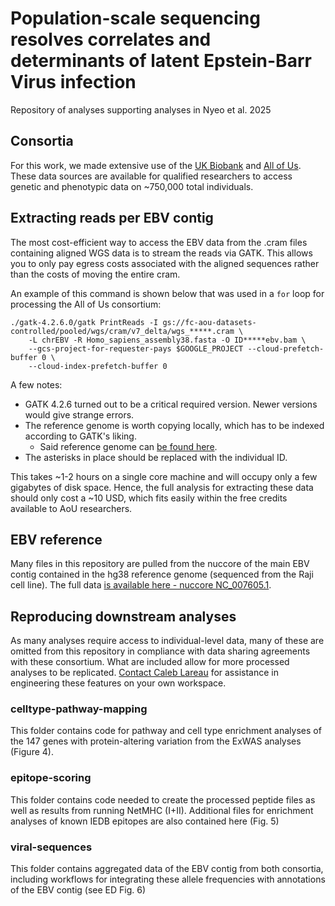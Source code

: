 # Population-scale sequencing resolves correlates and determinants of latent Epstein-Barr Virus infection

Repository of analyses supporting analyses in Nyeo et al. 2025


## Consortia

For this work, we made extensive use of the [UK Biobank](https://ukbiobank.dnanexus.com/login)
and [All of Us](https://www.researchallofus.org/data-tools/workbench/). These data sources are available
for qualified researchers to access genetic and phenotypic data on ~750,000 total individuals. 

## Extracting reads per EBV contig

The most cost-efficient way to access the EBV data from the .cram files containing aligned
WGS data is to stream the reads via GATK. This allows you to only pay egress costs 
associated with the aligned sequences rather than the costs of moving the entire cram. 

An example of this command is shown below that was used in a `for` loop for processing 
the All of Us consortium:

```
./gatk-4.2.6.0/gatk PrintReads -I gs://fc-aou-datasets-controlled/pooled/wgs/cram/v7_delta/wgs_*****.cram \
	-L chrEBV -R Homo_sapiens_assembly38.fasta -O ID*****ebv.bam \
	--gcs-project-for-requester-pays $GOOGLE_PROJECT --cloud-prefetch-buffer 0 \
	--cloud-index-prefetch-buffer 0
```

A few notes:
- GATK 4.2.6 turned out to be a critical required version. Newer versions would give strange errors. 
- The reference genome is worth copying locally, which has to be indexed according to GATK's liking.
	- Said reference genome can [be found here](https://github.com/broadinstitute/gatk/blob/master/src/test/resources/large/Homo_sapiens_assembly38.fasta.gz).
- The asterisks in place should be replaced with the individual ID. 

This takes ~1-2 hours on a single core machine and will occupy only a few gigabytes of disk space. 
Hence, the full analysis for extracting these data should only cost a ~10 USD, which fits easily
within the free credits available to AoU researchers. 

## EBV reference

Many files in this repository are pulled from the nuccore of the main EBV contig contained in the 
hg38 reference genome (sequenced from the Raji cell line). The full data 
[is available here - nuccore NC_007605.1](https://www.ncbi.nlm.nih.gov/nuccore/NC_007605.1).

## Reproducing downstream analyses

As many analyses require access to individual-level data, many of these are omitted from 
this repository in compliance with data sharing agreements with these consortium. 
What are included allow for more processed analyses to be replicated. 
[Contact Caleb Lareau](lareauc@mskcc.org) for assistance in engineering these features 
on your own workspace. 

### celltype-pathway-mapping
This folder contains code for pathway and cell type enrichment analyses of the 
147 genes with protein-altering variation from the ExWAS analyses (Figure 4). 

### epitope-scoring
This folder contains code needed to create the processed peptide files 
as well as results from running NetMHC (I+II). Additional files for enrichment
analyses of known IEDB epitopes are also contained here (Fig. 5)

### viral-sequences
This folder contains aggregated data of the EBV contig from both consortia, 
including workflows for integrating these allele frequencies with annotations 
of the EBV contig (see ED Fig. 6)

<br><br>